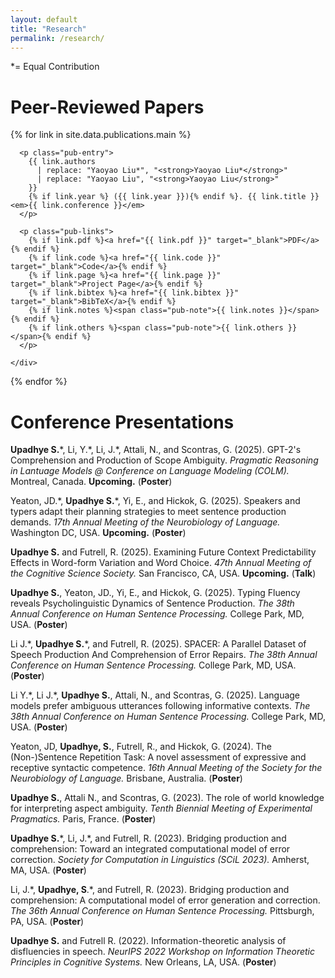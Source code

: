 ```yaml
---
layout: default
title: "Research"
permalink: /research/
---
```


*= Equal Contribution

<h1 class="pub-header">Peer-Reviewed Papers</h1>

<div class="pub-list">
  {% for link in site.data.publications.main %}
    <div class="pub-item">

      <p class="pub-entry">
        {{ link.authors 
          | replace: "Yaoyao Liu*", "<strong>Yaoyao Liu*</strong>" 
          | replace: "Yaoyao Liu", "<strong>Yaoyao Liu</strong>" 
        }}
        {% if link.year %} ({{ link.year }}){% endif %}. {{ link.title }} <em>{{ link.conference }}</em>
      </p>

      <p class="pub-links">
        {% if link.pdf %}<a href="{{ link.pdf }}" target="_blank">PDF</a>{% endif %}
        {% if link.code %}<a href="{{ link.code }}" target="_blank">Code</a>{% endif %}
        {% if link.page %}<a href="{{ link.page }}" target="_blank">Project Page</a>{% endif %}
        {% if link.bibtex %}<a href="{{ link.bibtex }}" target="_blank">BibTeX</a>{% endif %}
        {% if link.notes %}<span class="pub-note">{{ link.notes }}</span>{% endif %}
        {% if link.others %}<span class="pub-note">{{ link.others }}</span>{% endif %}
      </p>

    </div>
  {% endfor %}
</div>

<h1 class="pub-header"> Conference Presentations</h1>

<div class="presentation-entry">
  
<p> <strong> Upadhye S.</strong>*, Li, Y.*, Li, J.*, Attali, N., and Scontras, G. (2025). GPT-2's Comprehension and Production of Scope Ambiguity. <em> Pragmatic Reasoning in Lantuage Models  @ Conference on Language Modeling (COLM).</em> Montreal, Canada. <strong>Upcoming.</strong> (<strong>Poster</strong>)</p>

<p> Yeaton, JD.*, <strong> Upadhye S.</strong>*, Yi, E., and Hickok, G. (2025). Speakers and typers adapt their planning strategies to meet sentence production demands. <em> 17th Annual Meeting of the Neurobiology of Language.</em> Washington DC, USA. <strong>Upcoming.</strong> (<strong>Poster</strong>)</p>

<p><strong>Upadhye S.</strong> and Futrell, R. (2025). Examining Future Context Predictability Effects in Word-form Variation and Word Choice. <em>47th Annual Meeting of the Cognitive Science Society.</em> San Francisco, CA, USA. <strong>Upcoming.</strong> (<strong>Talk</strong>)</p>

<p><strong>Upadhye S.</strong>, Yeaton, JD., Yi, E., and Hickok, G. (2025). Typing Fluency reveals Psycholinguistic Dynamics of Sentence Production. <em>The 38th Annual Conference on Human Sentence Processing.</em> College Park, MD, USA. (<strong>Poster</strong>)</p>

<p>Li J.*, <strong>Upadhye S.</strong>*, and Futrell, R. (2025). SPACER: A Parallel Dataset of Speech Production And Comprehension of Error Repairs. <em>The 38th Annual Conference on Human Sentence Processing. </em> College Park, MD, USA. (<strong>Poster</strong>)</p>

<p>Li Y.*, Li J.*, <strong>Upadhye S.</strong>, Attali, N., and Scontras, G. (2025). Language models prefer ambiguous utterances following informative contexts. <em>The 38th Annual Conference on Human Sentence Processing. </em> College Park, MD, USA. (<strong>Poster</strong>)</p>

<p>Yeaton, JD, <strong>Upadhye, S.</strong>, Futrell, R., and Hickok, G. (2024). The (Non-)Sentence Repetition Task: A novel assessment of expressive and receptive syntactic competence. <em>16th Annual Meeting of the Society for the Neurobiology of Language.</em> Brisbane, Australia. (<strong>Poster</strong>)</p>

<p><strong>Upadhye S.</strong>, Attali N., and Scontras, G. (2023). The role of world knowledge for interpreting aspect ambiguity. <em>Tenth Biennial Meeting of Experimental Pragmatics. </em> Paris, France. (<strong>Poster</strong>)</p>

<p><strong>Upadhye S.</strong>*, Li, J.*, and Futrell, R. (2023). Bridging production and comprehension: Toward an integrated computational model of error correction. <em>Society for Computation in Linguistics (SCiL 2023).</em> Amherst, MA, USA. (<strong>Poster</strong>)</p>

<p>Li, J.*, <strong>Upadhye, S</strong>.*, and Futrell, R. (2023). Bridging production and comprehension: A computational model of error generation and correction. <em>The 36th Annual Conference on Human Sentence Processing. </em> Pittsburgh, PA, USA. (<strong>Poster</strong>)</p>

<p><strong>Upadhye S.</strong> and Futrell R. (2022). Information-theoretic analysis of disfluencies in speech. <em>NeurIPS 2022 Workshop on Information Theoretic Principles in Cognitive Systems. </em> New Orleans, LA, USA. (<strong>Poster</strong>)</p>
</div>


